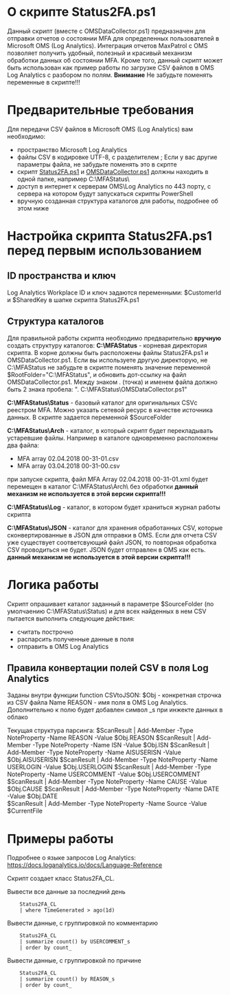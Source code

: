 # О скрипте Status2FA.ps1
Данный скрипт (вместе с OMSDataCollector.ps1) предназначен для отправки отчетов о состоянии MFA для определенных пользователей в Microsoft OMS (Log Analytics). Интеграция отчетов MaxPatrol с OMS позволяет получить удобный, полезный и красивый механизм обработки данных об состоянии MFA. 
Кроме того, данный скрипт может быть использован как пример работы по загрузке CSV файлов в OMS Log Analytics с разбором по полям. 
**Внимание**
Не забудьте поменять переменные в скрипте!!!

# Предварительные требования
Для передачи CSV файлов в Microsoft OMS (Log Analytics) вам необходимо:
- пространство Microsoft Log Analytics
- файлы CSV в кодировке UTF-8, с разделителем ; Если у вас другие параметры файла, не забудьте поменять это в скрпте
- скрипт [Status2FA.ps1](https://github.com/altaranenco/OMS/blob/master/CSV/Status2FA.ps1) и [OMSDataCollector.ps1](https://github.com/altaranenco/OMS/blob/master/OMSDataCollector.ps1) должны находить в одной папке, например C:\MFAStatus\
- доступ в интернет к серверам OMS\Log Analytics по 443 порту, с сервера на котором будут запускаться скрипты PowerShell
- вручную созданная структура каталогов для работы, подробнее об этом ниже

# Настройка скрипта Status2FA.ps1 перед первым использованием
## ID пространства и ключ
Log Analytics Workplace ID и ключ задаются переменными: $CustomerId и $SharedKey в шапке скрипта Status2FA.ps1

## Структура каталогов 
Для правильной работы скрипта необходимо предварительно **вручную** создать структуру каталогов:
**C:\MFAStatus** - корневая директория скрипта. В корне должны быть расположены файлы Status2FA.ps1 и OMSDataCollector.ps1. Если вы используете другую директорую, не C:\MFAStatus не забудьте в скрипте поменять значение переменной $RootFolder="C:\MFAStatus\", и обновить дот-ссылку на файл OMSDataCollector.ps1. Между знаком . (точка) и именем файла должно быть 2 знака пробела: ".  C:\MFAStatus\OMSDataCollector.ps1"

**C:\MFAStatus\Status** - базовый каталог для оригинальных CSVс реестром MFA. Можно указать сетевой ресурс в качестве источника данных. В скрипте задается переменной $SourceFolder

**C:\MFAStatus\Arch** - каталог, в который скрипт будет перекладывать устаревшие файлы. Например в каталоге одновременно расположены два файла: 
- MFA array 02.04.2018 00-31-01.csv
- MFA array 03.04.2018 00-31-00.csv

при запуске скрипта, файл MFA Array 02.04.2018 00-31-01.xml будет перемещен в каталог C:\MFAStatus\Arch\ без обработки
**данный механизм не используется в этой версии скрипта!!!**

**C:\MFAStatus\Log** - каталог, в котором будет храниться журнал работы скрипта

**C:\MFAStatus\JSON** - каталог для хранения обработанных CSV, которые сконвертированные в JSON для отправки в OMS. Если для отчета CSV уже существует соответсвующий файл JSON, то повторная обработка CSV проводиться не будет. JSON будет отправлен в OMS как есть. 
**данный механизм не используется в этой версии скрипта!!!**

# Логика работы
Скрипт опрашивает каталог заданный в параметре $SourceFolder (по умолчаению C:\MFAStatus\Status) и для всех найденных в нем CSV пытается выполнить следующие действия:
- считать построчно
- распарсить полученные данные в поля
- отправить в OMS Log Analytics

## Правила конвертации полей CSV в поля Log Analytics
Заданы внутри функции  function CSVtoJSON:
$Obj - конкретная строчка из CSV файла
Name REASON - имя поля в OMS Log Analytics. Дополнительно к полю будет добавлен символ _s при инжекте данных в облако

Текущая структура парсинга:
        $ScanResult | Add-Member -Type NoteProperty -Name REASON -Value $Obj.REASON 
        $ScanResult | Add-Member -Type NoteProperty -Name ISN -Value $Obj.ISN 
        $ScanResult | Add-Member -Type NoteProperty -Name AISUSERISN -Value $Obj.AISUSERISN 
        $ScanResult | Add-Member -Type NoteProperty -Name USERLOGIN -Value $Obj.USERLOGIN 
        $ScanResult | Add-Member -Type NoteProperty -Name USERCOMMENT -Value $Obj.USERCOMMENT
        $ScanResult | Add-Member -Type NoteProperty -Name CAUSE -Value $Obj.CAUSE 
        $ScanResult | Add-Member -Type NoteProperty -Name DATE -Value $Obj.DATE       
        $ScanResult | Add-Member -Type NoteProperty -Name Source -Value $CurrentFile     



# Примеры работы
Подробнее о языке запросов Log Analytics: https://docs.loganalytics.io/docs/Language-Reference

Скрипт создает класс Status2FA_CL. 

Вывести все данные за последний день
```
    Status2FA_CL
    | where TimeGenerated > ago(1d)
```
Вывести данные, с группировкой по комментарию
```
    Status2FA_CL
    | summarize count() by USERCOMMENT_s
    | order by count_ 
```

Вывести данные, с группировкой по причине
```
    Status2FA_CL
    | summarize count() by REASON_s
    | order by count_ 
```